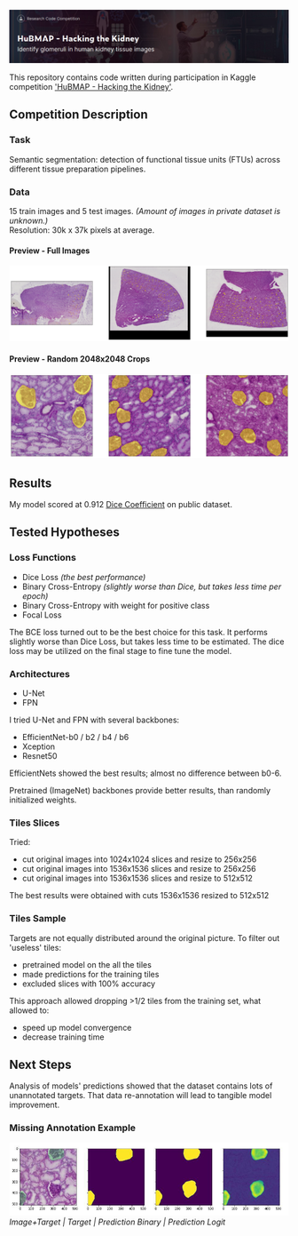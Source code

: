 ![hubmap-kaggle-comp](readme_images/header.png)

This repository contains code written during participation in Kaggle competition
['HuBMAP - Hacking the Kidney'](https://www.kaggle.com/c/hubmap-kidney-segmentation).

## Competition Description
### Task
Semantic segmentation: detection of functional tissue units (FTUs) across different tissue preparation pipelines.
### Data
15 train images and 5 test images. *(Amount of images in private dataset is unknown.)*
<br/>Resolution: 30k x 37k pixels at average.
#### Preview - Full Images
![preview_full_image](readme_images/preview_full_image.png)
#### Preview - Random 2048x2048 Crops
![preview_cropped_image](readme_images/preview_cropped_image.png)

## Results
My model scored at 0.912 [Dice Coefficient](https://en.wikipedia.org/wiki/S%C3%B8rensen%E2%80%93Dice_coefficient)
on public dataset.

## Tested Hypotheses
### Loss Functions
* Dice Loss *(the best performance)*
* Binary Cross-Entropy *(slightly worse than Dice, but takes less time per epoch)*
* Binary Cross-Entropy with weight for positive class
* Focal Loss

The BCE loss turned out to be the best choice for this task.
It performs slightly worse than Dice Loss, but takes less time to be estimated.
The dice loss may be utilized on the final stage to fine tune the model.

### Architectures
* U-Net
* FPN

I tried U-Net and FPN with several backbones:
* EfficientNet-b0 / b2 / b4 / b6
* Xception
* Resnet50

EfficientNets showed the best results; almost no difference between b0-6.

Pretrained (ImageNet) backbones provide better results, than randomly initialized weights.

### Tiles Slices
Tried:
* cut original images into 1024x1024 slices and resize to 256x256
* cut original images into 1536x1536 slices and resize to 256x256
* cut original images into 1536x1536 slices and resize to 512x512

The best results were obtained with cuts 1536x1536 resized to 512x512

### Tiles Sample
Targets are not equally distributed around the original picture.
To filter out 'useless' tiles:
* pretrained model on the all the tiles
* made predictions for the training tiles
* excluded slices with 100% accuracy

This approach allowed dropping >1/2 tiles from the training set, what allowed to:
* speed up model convergence
* decrease training time

## Next Steps
Analysis of models' predictions showed that the dataset contains lots of unannotated targets.
That data re-annotation will lead to tangible model improvement.

### Missing Annotation Example
![annotation_mistake_example](readme_images/annotation_mistake_example.jpg)
*Image+Target | Target | Prediction Binary | Prediction Logit*